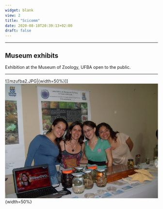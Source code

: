 ```yaml
---
widget: blank
view: 2
title: "Scicomm" 
date: 2020-08-10T20:39:13+02:00
draft: false
---
```


---
Museum exhibits
---

Exhibition at the Museum of Zoology, UFBA open to the public.

---

![[mzufba2.JPG|{width=50%}]] ![mzufba](mzufba.jpeg){width=50%} 


